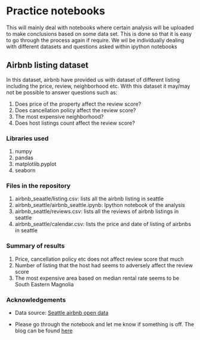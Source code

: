 # Practice notebooks

This will mainly deal with notebooks where certain analysis will be uploaded to make conclusions based on some data set. This is done so that it is easy to go through the process again if require. We wil be individually dealing with different datasets and questions asked within ipython notebooks

## Airbnb listing dataset
In this dataset, airbnb have provided us with dataset of different listing including the price, review, neighborhood etc. With this dataset it may/may not be possible to answer questions such as:

1. Does price of the property affect the review score?
2. Does cancellation policy affect the review score?
3. The most expensive neighborhood?
4. Does host listings count affect the review score?

### Libraries used
1. numpy
2. pandas
3. matplotlib.pyplot 
4. seaborn

### Files in the repository
1. airbnb_seaatle/listing.csv: lists all the airbnb listing in seattle
2. airbnb_seattle/airbnb_seattle.ipynb: Ipython notebook of the analysis
3. airbnb_seattle/reviews.csv: lists all the reviews of airbnb listings in seattle
4. airbnb_seattle/calendar.csv: lists the price and date of listing of airbnbs in seattle

### Summary of results
1. Price, cancellation policy etc does not affect review score that much
2. Number of listing that the host had seems to adversely affect the review score
3. The most expensive area based on median rental rate seems to be South Eastern Magnolia

### Acknowledgements
* Data source: [Seattle airbnb open data](https://www.kaggle.com/datasets/airbnb/seattle)

* Please go through the notebook and let me know if something is off. The blog can be found [here](https://code2yugen.substack.com/p/nobody-cares-if-you-have-strict-cancellation)
